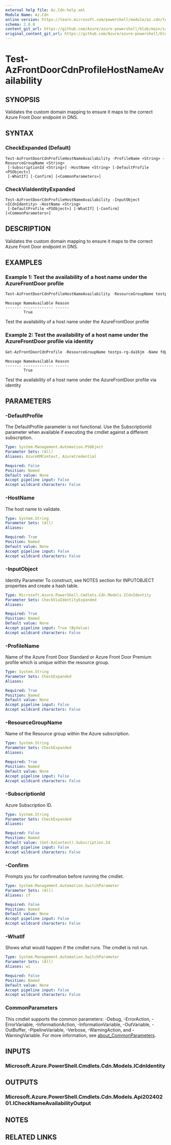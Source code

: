 ```yaml
---
external help file: Az.Cdn-help.xml
Module Name: Az.Cdn
online version: https://learn.microsoft.com/powershell/module/az.cdn/test-azfrontdoorcdnprofilehostnameavailability
schema: 2.0.0
content_git_url: https://github.com/Azure/azure-powershell/blob/main/src/Cdn/Cdn/help/Test-AzFrontDoorCdnProfileHostNameAvailability.md
original_content_git_url: https://github.com/Azure/azure-powershell/blob/main/src/Cdn/Cdn/help/Test-AzFrontDoorCdnProfileHostNameAvailability.md
---
```


# Test-AzFrontDoorCdnProfileHostNameAvailability

## SYNOPSIS
Validates the custom domain mapping to ensure it maps to the correct Azure Front Door endpoint in DNS.

## SYNTAX

### CheckExpanded (Default)
```
Test-AzFrontDoorCdnProfileHostNameAvailability -ProfileName <String> -ResourceGroupName <String>
 [-SubscriptionId <String>] -HostName <String> [-DefaultProfile <PSObject>]
 [-WhatIf] [-Confirm] [<CommonParameters>]
```

### CheckViaIdentityExpanded
```
Test-AzFrontDoorCdnProfileHostNameAvailability -InputObject <ICdnIdentity> -HostName <String>
 [-DefaultProfile <PSObject>] [-WhatIf] [-Confirm] [<CommonParameters>]
```

## DESCRIPTION
Validates the custom domain mapping to ensure it maps to the correct Azure Front Door endpoint in DNS.

## EXAMPLES

### Example 1: Test the availability of a host name under the AzureFrontDoor profile
```powershell
Test-AzFrontDoorCdnProfileHostNameAvailability -ResourceGroupName testps-rg-da16jm -ProfileName fdp-v542q6 -HostName hello1.dev.cdn.azure.cn
```

```output
Message NameAvailable Reason
------- ------------- ------
        True
```

Test the availability of a host name under the AzureFrontDoor profile

### Example 2: Test the availability of a host name under the AzureFrontDoor profile via identity
```powershell
Get-AzFrontDoorCdnProfile -ResourceGroupName testps-rg-da16jm -Name fdp-v542q6 | Test-AzFrontDoorCdnProfileHostNameAvailability -HostName hello1.dev.cdn.azure.cn
```

```output
Message NameAvailable Reason
------- ------------- ------
        True
```

Test the availability of a host name under the AzureFrontDoor profile via identity

## PARAMETERS

### -DefaultProfile
The DefaultProfile parameter is not functional.
Use the SubscriptionId parameter when available if executing the cmdlet against a different subscription.

```yaml
Type: System.Management.Automation.PSObject
Parameter Sets: (All)
Aliases: AzureRMContext, AzureCredential

Required: False
Position: Named
Default value: None
Accept pipeline input: False
Accept wildcard characters: False
```

### -HostName
The host name to validate.

```yaml
Type: System.String
Parameter Sets: (All)
Aliases:

Required: True
Position: Named
Default value: None
Accept pipeline input: False
Accept wildcard characters: False
```

### -InputObject
Identity Parameter
To construct, see NOTES section for INPUTOBJECT properties and create a hash table.

```yaml
Type: Microsoft.Azure.PowerShell.Cmdlets.Cdn.Models.ICdnIdentity
Parameter Sets: CheckViaIdentityExpanded
Aliases:

Required: True
Position: Named
Default value: None
Accept pipeline input: True (ByValue)
Accept wildcard characters: False
```

### -ProfileName
Name of the Azure Front Door Standard or Azure Front Door Premium profile which is unique within the resource group.

```yaml
Type: System.String
Parameter Sets: CheckExpanded
Aliases:

Required: True
Position: Named
Default value: None
Accept pipeline input: False
Accept wildcard characters: False
```

### -ResourceGroupName
Name of the Resource group within the Azure subscription.

```yaml
Type: System.String
Parameter Sets: CheckExpanded
Aliases:

Required: True
Position: Named
Default value: None
Accept pipeline input: False
Accept wildcard characters: False
```

### -SubscriptionId
Azure Subscription ID.

```yaml
Type: System.String
Parameter Sets: CheckExpanded
Aliases:

Required: False
Position: Named
Default value: (Get-AzContext).Subscription.Id
Accept pipeline input: False
Accept wildcard characters: False
```

### -Confirm
Prompts you for confirmation before running the cmdlet.

```yaml
Type: System.Management.Automation.SwitchParameter
Parameter Sets: (All)
Aliases: cf

Required: False
Position: Named
Default value: None
Accept pipeline input: False
Accept wildcard characters: False
```

### -WhatIf
Shows what would happen if the cmdlet runs.
The cmdlet is not run.

```yaml
Type: System.Management.Automation.SwitchParameter
Parameter Sets: (All)
Aliases: wi

Required: False
Position: Named
Default value: None
Accept pipeline input: False
Accept wildcard characters: False
```

### CommonParameters
This cmdlet supports the common parameters: -Debug, -ErrorAction, -ErrorVariable, -InformationAction, -InformationVariable, -OutVariable, -OutBuffer, -PipelineVariable, -Verbose, -WarningAction, and -WarningVariable. For more information, see [about_CommonParameters](http://go.microsoft.com/fwlink/?LinkID=113216).

## INPUTS

### Microsoft.Azure.PowerShell.Cmdlets.Cdn.Models.ICdnIdentity

## OUTPUTS

### Microsoft.Azure.PowerShell.Cmdlets.Cdn.Models.Api20240201.ICheckNameAvailabilityOutput

## NOTES

## RELATED LINKS
